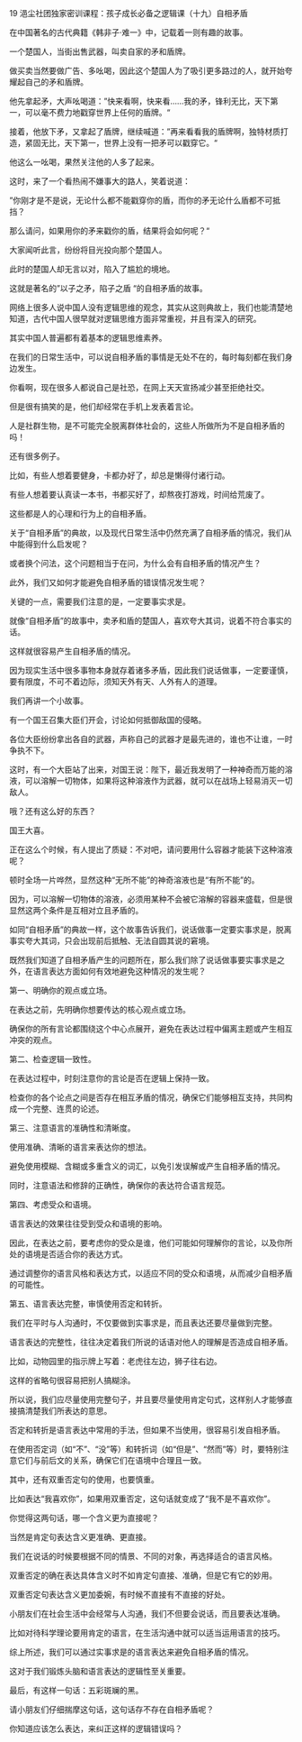 19 浥尘社团独家密训课程：孩子成长必备之逻辑课（十九）自相矛盾



在中国著名的古代典籍《韩非子·难一》中，记载着一则有趣的故事。

一个楚国人，当街出售武器，叫卖自家的矛和盾牌。

做买卖当然要做广告、多吆喝，因此这个楚国人为了吸引更多路过的人，就开始夸耀起自己的矛和盾牌。

他先拿起矛，大声吆喝道：”快来看啊，快来看……我的矛，锋利无比，天下第一，可以毫不费力地戳穿世界上任何的盾牌。“

接着，他放下矛，又拿起了盾牌，继续喊道：”再来看看我的盾牌啊，独特材质打造，紧固无比，天下第一，世界上没有一把矛可以戳穿它。“



他这么一吆喝，果然关注他的人多了起来。

这时，来了一个看热闹不嫌事大的路人，笑着说道：

”你刚才是不是说，无论什么都不能戳穿你的盾，而你的矛无论什么盾都不可抵挡？

那么请问，如果用你的矛来戳你的盾，结果将会如何呢？“

大家闻听此言，纷纷将目光投向那个楚国人。

此时的楚国人却无言以对，陷入了尴尬的境地。

这就是著名的”以子之矛，陷子之盾 “的自相矛盾的故事。



网络上很多人说中国人没有逻辑思维的观念，其实从这则典故上，我们也能清楚地知道，古代中国人很早就对逻辑思维方面非常重视，并且有深入的研究。

其实中国人普遍都有着基本的逻辑思维素养。



在我们的日常生活中，可以说自相矛盾的事情是无处不在的，每时每刻都在我们身边发生。

你看啊，现在很多人都说自己是社恐，在网上天天宣扬减少甚至拒绝社交。

但是很有搞笑的是，他们却经常在手机上发表着言论。

人是社群生物，是不可能完全脱离群体社会的，这些人所做所为不是自相矛盾的吗！



还有很多例子。

比如，有些人想着要健身，卡都办好了，却总是懒得付诸行动。

有些人想着要认真读一本书，书都买好了，却熬夜打游戏，时间给荒废了。

这些都是人的心理和行为上的自相矛盾。



关于“自相矛盾”的典故，以及现代日常生活中仍然充满了自相矛盾的情况，我们从中能得到什么启发呢？

或者换个问法，这个问题相当于在问，为什么会有自相矛盾的情况产生？

此外，我们又如何才能避免自相矛盾的错误情况发生呢？



关键的一点，需要我们注意的是，一定要事实求是。

就像“自相矛盾”的故事中，卖矛和盾的楚国人，喜欢夸大其词，说着不符合事实的话。

这样就很容易产生自相矛盾的情况。

因为现实生活中很多事物本身就存着诸多矛盾，因此我们说话做事，一定要谨慎，要有限度，不可不着边际，须知天外有天、人外有人的道理。



我们再讲一个小故事。

有一个国王召集大臣们开会，讨论如何抵御敌国的侵略。

各位大臣纷纷拿出各自的武器，声称自己的武器才是最先进的，谁也不让谁，一时争执不下。

这时，有一个大臣站了出来，对国王说：陛下，最近我发明了一种神奇而万能的溶液，可以溶解一切物体，如果将这种溶液作为武器，就可以在战场上轻易消灭一切敌人。

哦？还有这么好的东西？

国王大喜。

正在这么个时候，有人提出了质疑：不对吧，请问要用什么容器才能装下这种溶液呢？

顿时全场一片哗然，显然这种“无所不能”的神奇溶液也是“有所不能”的。

因为，可以溶解一切物体的溶液，必须用某种不会被它溶解的容器来盛载，但是很显然这两个条件是互相对立且矛盾的。

如同“自相矛盾”的典故一样，这个故事告诉我们，说话做事一定要实事求是，脱离事实夸大其词，只会出现前后抵触、无法自圆其说的窘境。



既然我们知道了自相矛盾产生的问题所在，那么我们除了说话做事要实事求是之外，在语言表达方面如何有效地避免这种情况的发生呢？



第一、明确你的观点或立场。

在表达之前，先明确你想要传达的核心观点或立场。

确保你的所有言论都围绕这个中心点展开，避免在表达过程中偏离主题或产生相互冲突的观点。



第二、检查逻辑一致性。

在表达过程中，时刻注意你的言论是否在逻辑上保持一致。

检查你的各个论点之间是否存在相互矛盾的情况，确保它们能够相互支持，共同构成一个完整、连贯的论述。



第三、注意语言的准确性和清晰度。

使用准确、清晰的语言来表达你的想法。

避免使用模糊、含糊或多重含义的词汇，以免引发误解或产生自相矛盾的情况。

同时，注意语法和修辞的正确性，确保你的表达符合语言规范。



第四、考虑受众和语境。

语言表达的效果往往受到受众和语境的影响。

因此，在表达之前，要考虑你的受众是谁，他们可能如何理解你的言论，以及你所处的语境是否适合你的表达方式。

通过调整你的语言风格和表达方式，以适应不同的受众和语境，从而减少自相矛盾的可能性。



第五、语言表达完整，审慎使用否定和转折。

我们在平时与人沟通时，不仅要做到实事求是，而且表达还要尽量做到完整。

语言表达的完整性，往往决定着我们所说的话语对他人的理解是否造成自相矛盾。

比如，动物园里的指示牌上写着：老虎往左边，狮子往右边。

这样的省略句很容易把别人搞糊涂。

所以说，我们应尽量使用完整句子，并且要尽量使用肯定句式，这样别人才能够直接搞清楚我们所表达的意思。



否定和转折是语言表达中常用的手法，但如果不当使用，很容易引发自相矛盾。

在使用否定词（如“不”、“没”等）和转折词（如“但是”、“然而”等）时，要特别注意它们与前后文的关系，确保它们在语境中合理且一致。

其中，还有双重否定句的使用，也要慎重。

比如表达“我喜欢你”，如果用双重否定，这句话就变成了“我不是不喜欢你”。

你觉得这两句话，哪一个含义更为直接呢？

当然是肯定句表达含义更准确、更直接。

我们在说话的时候要根据不同的情景、不同的对象，再选择适合的语言风格。



双重否定的确在表达具体含义时不如肯定句直接、准确，但是它有它的妙用。

双重否定句表达含义更加委婉，有时候不直接有不直接的好处。

小朋友们在社会生活中会经常与人沟通，我们不但要会说话，而且要表达准确。

比如对待科学理论要用肯定的语言，在生活沟通中就可以适当运用语言的技巧。



综上所述，我们可以通过实事求是的语言表达来避免自相矛盾的情况。

这对于我们锻炼头脑和语言表达的逻辑性至关重要。

最后，有这样一句话：五彩斑斓的黑。

请小朋友们仔细揣摩这句话，这句话存不存在自相矛盾呢？

你知道应该怎么表达，来纠正这样的逻辑错误吗？





